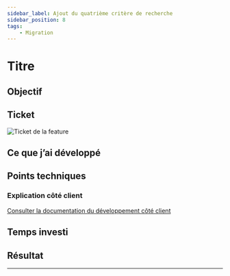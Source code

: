 ```yaml
---
sidebar_label: Ajout du quatrième critère de recherche
sidebar_position: 8
tags: 
    - Migration
---
```


# Titre

## Objectif

## Ticket

![Ticket de la feature](/img/recherche_demande/ticket_filtre_groupe_partenaire.png)

## Ce que j’ai développé

## Points techniques

### Explication côté client

[Consulter la documentation du développement côté client](./Cote-client.md)

## Temps investi

## Résultat

---
